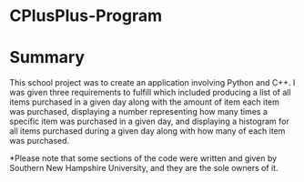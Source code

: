 # CPlusPlus-Program

# Summary
This school project was to create an application involving Python and C++. I was given three requirements to fulfill which included producing a list of all items purchased in a given day along with the amount of item each item was purchased, displaying a number representing how many times a specific item was purchased in a given day, and displaying a histogram for all items purchased during a given day along with how many of each item was purchased. 

*Please note that some sections of the code were written and given by Southern New Hampshire University, and they are the sole owners of it. 

